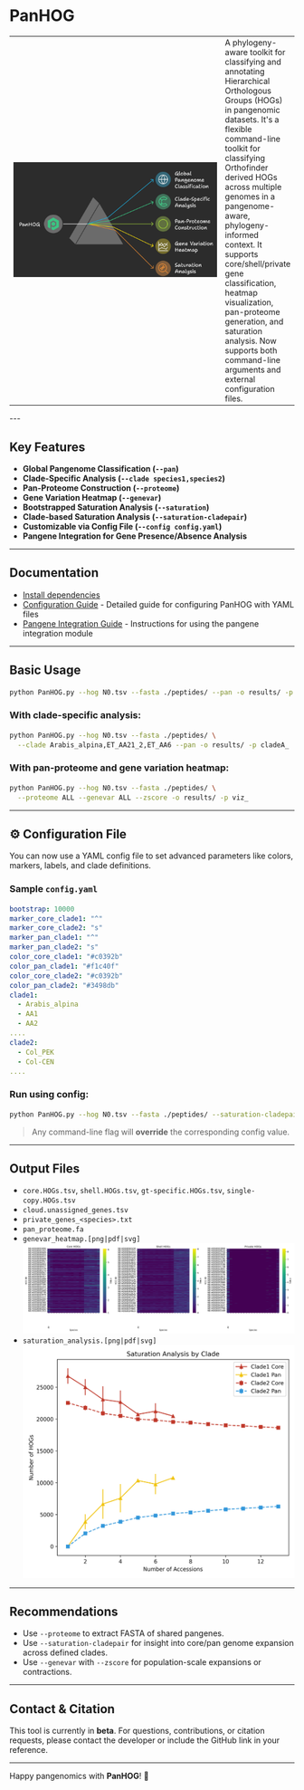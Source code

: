 # PanHOG

<table>
<tr>
<td width="600">
  <img src="panhog.png" alt="PanHOG logo" width="480"/>
</td>
<td>
A phylogeny-aware toolkit for classifying and annotating Hierarchical Orthologous Groups (HOGs) in pangenomic datasets. It's a flexible command-line toolkit for classifying Orthofinder derived HOGs across multiple genomes in a pangenome-aware, phylogeny-informed context. It supports core/shell/private gene classification, heatmap visualization, pan-proteome generation, and saturation analysis. Now supports both command-line arguments and external configuration files.
</td>
</tr>
</table>
---

## Key Features

* **Global Pangenome Classification (`--pan`)**
* **Clade-Specific Analysis (`--clade species1,species2`)**
* **Pan-Proteome Construction (`--proteome`)**
* **Gene Variation Heatmap (`--genevar`)**
* **Bootstrapped Saturation Analysis (`--saturation`)**
* **Clade-based Saturation Analysis (`--saturation-cladepair`)**
* **Customizable via Config File (`--config config.yaml`)**
* **Pangene Integration for Gene Presence/Absence Analysis**

---

## Documentation
- [Install dependencies](Installation.md)
- [Configuration Guide](README_config.md) - Detailed guide for configuring PanHOG with YAML files
- [Pangene Integration Guide](README_pangene.md) - Instructions for using the pangene integration module


---

## Basic Usage

```bash
python PanHOG.py --hog N0.tsv --fasta ./peptides/ --pan -o results/ -p run1_
```

### With clade-specific analysis:

```bash
python PanHOG.py --hog N0.tsv --fasta ./peptides/ \
  --clade Arabis_alpina,ET_AA21_2,ET_AA6 --pan -o results/ -p cladeA_
```

### With pan-proteome and gene variation heatmap:

```bash
python PanHOG.py --hog N0.tsv --fasta ./peptides/ \
  --proteome ALL --genevar ALL --zscore -o results/ -p viz_
```

---

## ⚙️ Configuration File

You can now use a YAML config file to set advanced parameters like colors, markers, labels, and clade definitions.

### Sample `config.yaml`

```yaml
bootstrap: 10000
marker_core_clade1: "^"
marker_core_clade2: "s"
marker_pan_clade1: "^"
marker_pan_clade2: "s"
color_core_clade1: "#c0392b"
color_pan_clade1: "#f1c40f"
color_core_clade2: "#c0392b"
color_pan_clade2: "#3498db"
clade1:
  - Arabis_alpina
  - AA1
  - AA2
....
clade2:
  - Col_PEK
  - Col-CEN
....
```

### Run using config:

```bash
python PanHOG.py --hog N0.tsv --fasta ./peptides/ --saturation-cladepair --config config.yaml
```

> Any command-line flag will **override** the corresponding config value.

---

## Output Files

* `core.HOGs.tsv`, `shell.HOGs.tsv`, `gt-specific.HOGs.tsv`, `single-copy.HOGs.tsv`
* `cloud.unassigned_genes.tsv`
* `private_genes_<species>.txt`
* `pan_proteome.fa`
* `genevar_heatmap.[png|pdf|svg]`
![Gene Variability Heatmap](genevar_heatmap.png)
* `saturation_analysis.[png|pdf|svg]`
![Saturation Analysis](Saturation_byClade.png)
---

## Recommendations

* Use `--proteome` to extract FASTA of shared pangenes.
* Use `--saturation-cladepair` for insight into core/pan genome expansion across defined clades.
* Use `--genevar` with `--zscore` for population-scale expansions or contractions.

---

## Contact & Citation

This tool is currently in **beta**. For questions, contributions, or citation requests, please contact the developer or include the GitHub link in your reference.

---


Happy pangenomics with **PanHOG**! 🐼
